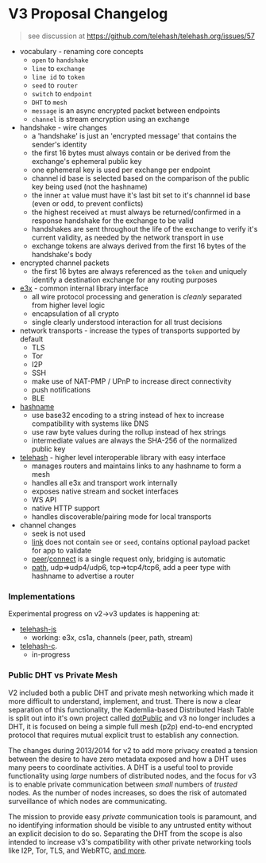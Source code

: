 V3 Proposal Changelog
=====================

> see discussion at
> https://github.com/telehash/telehash.org/issues/57

* vocabulary - renaming core concepts
  * `open` to `handshake`
  * `line` to `exchange`
  * `line id` to `token`
  * `seed` to `router`
  * `switch` to `endpoint`
  * `DHT` to `mesh`
  * `message` is an async encrypted packet between endpoints
  * `channel` is stream encryption using an exchange
* handshake - wire changes
  * a 'handshake' is just an 'encrypted message' that contains the sender's identity
  * the first 16 bytes must always contain or be derived from the exchange's ephemeral public key
  * one ephemeral key is used per exchange per endpoint
  * channel id base is selected based on the comparison of the public key being used (not the hashname)
  * the inner `at` value must have it's last bit set to it's channnel id base (even or odd, to prevent conflicts)
  * the highest received `at` must always be returned/confirmed in a response handshake for the exchange to be valid
  * handshakes are sent throughout the life of the exchange to verify it's current validity, as needed by the network transport in use
  * exchange tokens are always derived from the first 16 bytes of the handshake's body
* encrypted channel packets
  * the first 16 bytes are always referenced as the `token` and uniquely identify a destination exchange for any routing purposes
* [e3x](e3x) - common internal library interface
  * all wire protocol processing and generation is *cleanly* separated from higher level logic
  * encapsulation of all crypto
  * single clearly understood interaction for all trust decisions
* network transports - increase the types of transports supported by default
  * TLS
  * Tor
  * I2P
  * SSH
  * make use of NAT-PMP / UPnP to increase direct connectivity
  * push notifications
  * BLE
* [hashname](hashname/)
  * use base32 encoding to a string instead of hex to increase compatibility with systems like DNS
  * use raw byte values during the rollup instead of hex strings
  * intermediate values are always the SHA-256 of the normalized public key 
* [telehash](telehash.md) - higher level interoperable library with easy interface
  * manages routers and maintains links to any hashname to form a mesh
  * handles all e3x and transport work internally
  * exposes native stream and socket interfaces
  * WS API
  * native HTTP support
  * handles discoverable/pairing mode for local transports
* channel changes
  * seek is not used
  * [link](channels/link.md) does not contain `see` or `seed`, contains optional payload packet for app to validate
  * [peer](channels/peer.md)/[connect](channels/connect.md) is a single request only, bridging is automatic
  * [path](channels/path.md), udp=>udp4/udp6, tcp=>tcp4/tcp6, add a peer type with hashname to advertise a router

### Implementations

Experimental progress on v2->v3 updates is happening at:

* [telehash-js](https://github.com/telehash/node-telehash/tree/v3)
  * working: e3x, cs1a, channels (peer, path, stream)
* [telehash-c](https://github.com/telehash/telehash-c/tree/v3).
  * in-progress

### Public DHT vs Private Mesh

V2 included both a public DHT and private mesh networking which made it more difficult to understand, implement, and trust.  There is now a clear separation of this functionality, the Kademlia-based Distributed Hash Table is split out into it's own project called [dotPublic](https://github.com/quartzjer/dotPublic) and v3 no longer includes a DHT, it is focused on being a simple full mesh (p2p) end-to-end encrypted protocol that requires mutual explicit trust to establish any connection.

The changes during 2013/2014 for v2 to add more privacy created a tension between the desire to have zero metadata exposed and how a DHT uses many peers to coordinate activities.  A DHT is a useful tool to provide functionality using *large* numbers of distributed nodes, and the focus for v3 is to enable private communication between *small* numbers of *trusted* nodes.  As the number of nodes increases, so does the risk of automated surveillance of which nodes are communicating.

The mission to provide easy *private* communication tools is paramount, and no identifying information should be visible to any untrusted entity without an explicit decision to do so.  Separating the DHT from the scope is also intended to increase v3's compatibility with other private networking tools like I2P, Tor, TLS, and WebRTC, [and more](https://github.com/redecentralize/alternative-internet).
